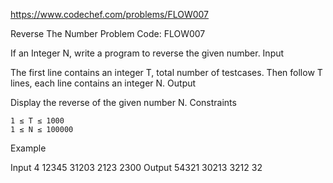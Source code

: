 https://www.codechef.com/problems/FLOW007

Reverse The Number Problem Code: FLOW007

If an Integer N, write a program to reverse the given number.
Input

The first line contains an integer T, total number of testcases. Then follow T lines, each line contains an integer N.
Output

Display the reverse of the given number N.
Constraints

    1 ≤ T ≤ 1000
    1 ≤ N ≤ 100000

Example

Input
4
12345
31203
2123
2300
Output
54321
30213
3212
32
